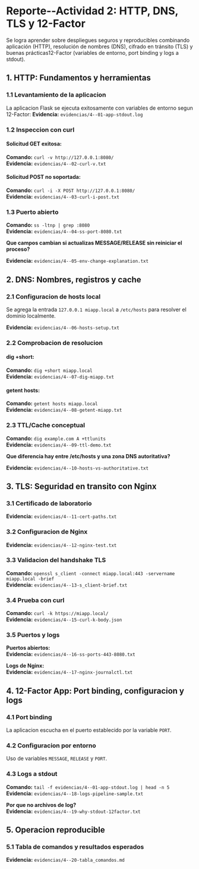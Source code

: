 # Reporte--Actividad 2: HTTP, DNS, TLS y 12-Factor
Se logra aprender sobre despliegues seguros y reproducibles combinando aplicación (HTTP), resolución de nombres (DNS), cifrado en tránsito (TLS) y buenas prácticas12-Factor (variables de entorno, port binding y logs a stdout).

## 1. HTTP: Fundamentos y herramientas

### 1.1 Levantamiento de la aplicacion

La aplicacion Flask se ejecuta exitosamente con variables de entorno segun 12-Factor:
**Evidencia:** `evidencias/4--01-app-stdout.log`

### 1.2 Inspeccion con curl

#### Solicitud GET exitosa:
**Comando:** `curl -v http://127.0.0.1:8080/`  
**Evidencia:** `evidencias/4--02-curl-v.txt`

#### Solicitud POST no soportada:
**Comando:** `curl -i -X POST http://127.0.0.1:8080/`  
**Evidencia:** `evidencias/4--03-curl-i-post.txt`

### 1.3 Puerto abierto

**Comando:** `ss -ltnp | grep :8080`  
**Evidencia:** `evidencias/4--04-ss-port-8080.txt`

**Que campos cambian si actualizas MESSAGE/RELEASE sin reiniciar el proceso?**

**Evidencia:** `evidencias/4--05-env-change-explanation.txt`

## 2. DNS: Nombres, registros y cache

### 2.1 Configuracion de hosts local

Se agrega la entrada `127.0.0.1 miapp.local` a `/etc/hosts` para resolver el dominio localmente.

**Evidencia:** `evidencias/4--06-hosts-setup.txt`

### 2.2 Comprobacion de resolucion

#### dig +short:
**Comando:** `dig +short miapp.local`  
**Evidencia:** `evidencias/4--07-dig-miapp.txt`  

#### getent hosts:
**Comando:** `getent hosts miapp.local`  
**Evidencia:** `evidencias/4--08-getent-miapp.txt`  

### 2.3 TTL/Cache conceptual
**Comando:** `dig example.com A +ttlunits`  
**Evidencia:** `evidencias/4--09-ttl-demo.txt`

**Que diferencia hay entre /etc/hosts y una zona DNS autoritativa?**

**Evidencia:** `evidencias/4--10-hosts-vs-authoritative.txt`

## 3. TLS: Seguridad en transito con Nginx

### 3.1 Certificado de laboratorio

**Evidencia:** `evidencias/4--11-cert-paths.txt`


### 3.2 Configuracion de Nginx

**Evidencia:** `evidencias/4--12-nginx-test.txt`

### 3.3 Validacion del handshake TLS

**Comando:** `openssl s_client -connect miapp.local:443 -servername miapp.local -brief`  
**Evidencia:** `evidencias/4--13-s_client-brief.txt`

### 3.4 Prueba con curl

**Comando:** `curl -k https://miapp.local/`  
**Evidencia:** `evidencias/4--15-curl-k-body.json`

### 3.5 Puertos y logs

**Puertos abiertos:**  
**Evidencia:** `evidencias/4--16-ss-ports-443-8080.txt`

**Logs de Nginx:**  
**Evidencia:** `evidencias/4--17-nginx-journalctl.txt`

## 4. 12-Factor App: Port binding, configuracion y logs

### 4.1 Port binding
La aplicacion escucha en el puerto establecido por la variable `PORT`.

### 4.2 Configuracion por entorno
Uso de variables `MESSAGE`, `RELEASE` y `PORT`.

### 4.3 Logs a stdout
**Comando:** `tail -f evidencias/4--01-app-stdout.log | head -n 5`  
**Evidencia:** `evidencias/4--18-logs-pipeline-sample.txt`

**Por que no archivos de log?**  
**Evidencia:** `evidencias/4--19-why-stdout-12factor.txt`

## 5. Operacion reproducible

### 5.1 Tabla de comandos y resultados esperados
**Evidencia:** `evidencias/4--20-tabla_comandos.md`
